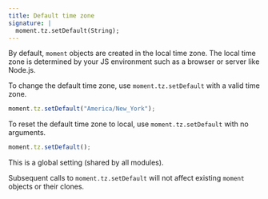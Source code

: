 ```yaml
---
title: Default time zone
signature: |
  moment.tz.setDefault(String);
---
```



By default, `moment` objects are created in the local time zone.
The local time zone is determined by your JS environment such as a browser or server like Node.js.

To change the default time zone, use `moment.tz.setDefault` with a valid
time zone.

```js
moment.tz.setDefault("America/New_York");
```

To reset the default time zone to local, use `moment.tz.setDefault` with no arguments.

```js
moment.tz.setDefault();
```

This is a global setting (shared by all modules).

Subsequent calls to `moment.tz.setDefault` will not affect existing `moment`
objects or their clones.
